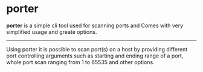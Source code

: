 # porter
**porter** is a simple cli tool used for scanning ports and Comes 
with very simplified usage and greate options.

---

Using porter it is possible to scan port(s) on a host by providing
different port controlling arguments such as starting and ending range of
a port, whole port scan ranging from 1 to 65535 and other options.

